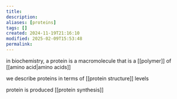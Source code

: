 ```yaml
---
title: 
description: 
aliases: [proteins]
tags: []
created: 2024-11-19T21:16:10
modified: 2025-02-09T15:53:48
permalink:
---
```


in biochemistry, a protein is a macromolecule that is a [[polymer]] of [[amino acid|amino acids]]

we describe proteins in terms of [[protein structure]] levels

protein is produced [[protein synthesis]]
